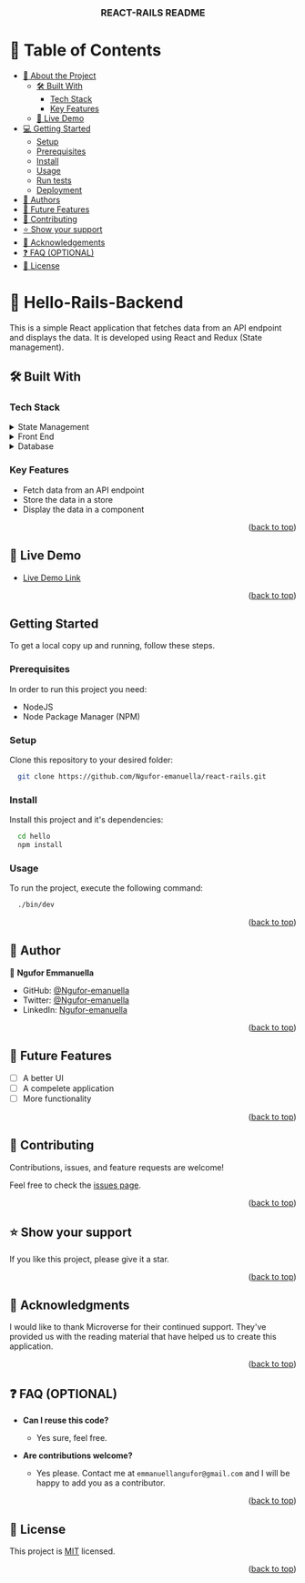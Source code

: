 <div align="center">
  <h3><b>REACT-RAILS README</b></h3>

</div>

<!-- TABLE OF CONTENTS -->

# 📗 Table of Contents

- [📖 About the Project](#about-project)
  - [🛠 Built With](#built-with)
    - [Tech Stack](#tech-stack)
    - [Key Features](#key-features)
  - [🚀 Live Demo](#live-demo)
- [💻 Getting Started](#getting-started)
  - [Setup](#setup)
  - [Prerequisites](#prerequisites)
  - [Install](#install)
  - [Usage](#usage)
  - [Run tests](#run-tests)
  - [Deployment](#triangular_flag_on_post-deployment)
- [👥 Authors](#authors)
- [🔭 Future Features](#future-features)
- [🤝 Contributing](#contributing)
- [⭐️ Show your support](#support)
- [🙏 Acknowledgements](#acknowledgements)
- [❓ FAQ (OPTIONAL)](#faq)
- [📝 License](#license)

<!-- PROJECT DESCRIPTION -->

# 📖 Hello-Rails-Backend <a name="about-project"></a>

This is a simple React application that fetches data from an API endpoint and displays the data. It is developed using React and Redux (State management).

## 🛠 Built With <a name="built-with"></a>

### Tech Stack <a name="tech-stack"></a>

<details>
  <summary>State Management</summary>
  <ul>
    <li><a href="https://redux.js.org/">Redux</a></li>
  </ul>
</details>

<details>
  <summary>Front End</summary>
  <ul>
    <li><a href="https://reactjs.org/">React</a></li>
  </ul>
</details>

<details>
<summary>Database</summary>
  <ul>
    <li>None</li>
  </ul>
</details>

### Key Features <a name="key-features"></a>

- Fetch data from an API endpoint
- Store the data in a store
- Display the data in a component

<p align="right">(<a href="#readme-top">back to top</a>)</p>


## 🚀 Live Demo <a name="live-demo"></a>

- [Live Demo Link](https://google.com)

<p align="right">(<a href="#readme-top">back to top</a>)</p>


## Getting Started

To get a local copy up and running, follow these steps.

### Prerequisites

In order to run this project you need:
 - NodeJS
 - Node Package Manager (NPM)

### Setup

Clone this repository to your desired folder:

```sh
  git clone https://github.com/Ngufor-emanuella/react-rails.git
```

### Install

Install this project and it's dependencies:

```sh
  cd hello
  npm install
```

### Usage

To run the project, execute the following command:

```sh
  ./bin/dev
```

<!--
### Run tests

To run tests, run the following command:

```sh
  gem install rspec
  rspec spec
```

<!--
### Deployment

You can deploy this project using:

<!--
Example:

```sh

```
 -->

<p align="right">(<a href="#readme-top">back to top</a>)</p>

## 👥 Author<a name="authors"></a>

👤 **Ngufor Emmanuella**

- GitHub: [@Ngufor-emanuella](https://github.com/Ngufor-emanuella)
- Twitter: [@Ngufor-emanuella](https://twitter.com/Ngufor-emanuella)
- LinkedIn: [Ngufor-emanuella](https://linkedin.com/in/Ngufor-emanuella)

<p align="right">(<a href="#readme-top">back to top</a>)</p>


## 🔭 Future Features <a name="future-features"></a>


- [ ] A better UI
- [ ] A compelete application
- [ ] More functionality

<p align="right">(<a href="#readme-top">back to top</a>)</p>


## 🤝 Contributing <a name="contributing"></a>

Contributions, issues, and feature requests are welcome!

Feel free to check the [issues page](../../issues/).

<p align="right">(<a href="#readme-top">back to top</a>)</p>

<!-- SUPPORT -->

## ⭐️ Show your support <a name="support"></a>

If you like this project, please give it a star.

<p align="right">(<a href="#readme-top">back to top</a>)</p>

<!-- ACKNOWLEDGEMENTS -->

## 🙏 Acknowledgments <a name="acknowledgements"></a>

I would like to thank Microverse for their continued support. They've provided us with the reading material that have helped us to create this application.

<p align="right">(<a href="#readme-top">back to top</a>)</p>

<!-- FAQ (optional) -->

## ❓ FAQ (OPTIONAL) <a name="faq"></a>

- **Can I reuse this code?**

  - Yes sure, feel free.

- **Are contributions welcome?**

  - Yes please. Contact me at `emmanuellangufor@gmail.com` and I will be happy to add you as a contributor.

<p align="right">(<a href="#readme-top">back to top</a>)</p>

<!-- LICENSE -->

## 📝 License <a name="license"></a>

This project is [MIT](./LICENSE) licensed.


<p align="right">(<a href="#readme-top">back to top</a>)</p> 